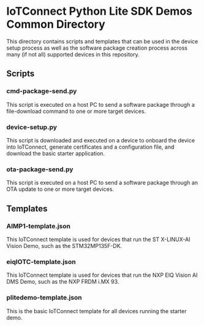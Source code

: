 # IoTConnect Python Lite SDK Demos Common Directory
This directory contains scripts and templates that can be used in the device setup process as well as the software package creation process across many (if not all) supported devices in this repository.

## Scripts

### cmd-package-send.py
This script is executed on a host PC to send a software package through a file-download command to one or more target devices. 

### device-setup.py
This script is downloaded and executed on a device to onboard the device into IoTConnect, generate certificates and a configuration file, and download the basic starter application.

### ota-package-send.py
This script is executed on a host PC to send a software package through an OTA update to one or more target devices. 

## Templates

### AIMP1-template.json
This IoTConnect template is used for devices that run the ST X-LINUX-AI Vision Demo, such as the STM32MP135F-DK.

### eiqIOTC-template.json
This IoTConnect template is used for devices that run the NXP EIQ Vision AI DMS Demo, such as the NXP FRDM i.MX 93.

### plitedemo-template.json
This is the basic IoTConnect template for all devices running the starter demo.
